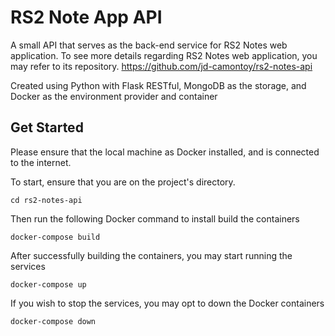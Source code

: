 # RS2 Note App API

A small API that serves as the back-end service for RS2 Notes web application. To see more details regarding RS2 Notes web application, you may refer to its repository.
https://github.com/jd-camontoy/rs2-notes-api

Created using Python with Flask RESTful, MongoDB as the storage, and Docker as the environment provider and container


## Get Started

Please ensure that the local machine as Docker installed, and is connected to the internet.

To start, ensure that you are on the project's directory.
```
cd rs2-notes-api
```

Then run the following Docker command to install build the containers
```
docker-compose build
```

After successfully building the containers, you may start running the services
```
docker-compose up
```

If you wish to stop the services, you may opt to down the Docker containers
```
docker-compose down
```
